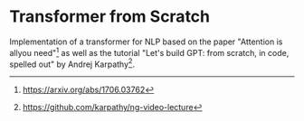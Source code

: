 # Transformer from Scratch

Implementation of a transformer for NLP based on the paper "Attention is allyou need"[^1] as well as the tutorial "Let's build GPT: from scratch, in code, spelled out" by Andrej Karpathy[^2].

[^1]: https://arxiv.org/abs/1706.03762
[^2]: https://github.com/karpathy/ng-video-lecture
